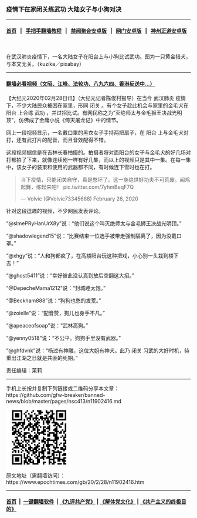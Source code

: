 ### 疫情下在家闭关练武功 大陆女子与小狗对决
------------------------

#### [首页](https://github.com/gfw-breaker/banned-news/blob/master/README.md) &nbsp;&nbsp;|&nbsp;&nbsp; [手把手翻墙教程](https://github.com/gfw-breaker/guides/wiki) &nbsp;&nbsp;|&nbsp;&nbsp; [禁闻聚合安卓版](https://github.com/gfw-breaker/bn-android) &nbsp;&nbsp;|&nbsp;&nbsp; [网门安卓版](https://github.com/oGate2/oGate) &nbsp;&nbsp;|&nbsp;&nbsp; [神州正道安卓版](https://github.com/SzzdOgate/update) 



<div><img alt="" class="aligncenter wp-post-image" src="https://i.epochtimes.com/assets/uploads/2020/02/dog-3313578-600x400.jpg"/>
<div class="red16 caption">
 <p>
  在武汉肺炎疫情下，一名大陆女子在阳台上与小狗比试武功。图为一只黄金猎犬，与本文无关。（kuzika／pixabay）
 </p>
</div>
</div><hr/>

#### [翻墙必看视频（文昭、江峰、法轮功、八九六四、香港反送中...）](https://github.com/gfw-breaker/banned-news/blob/master/pages/link3.md)

<div><p>
 【大纪元2020年02月28日讯】（大纪元记者陈俊村报导）在当今
 <ok href="https://www.epochtimes.com/gb/tag/%E6%AD%A6%E6%B1%89%E8%82%BA%E7%82%8E.html">
  武汉肺炎
 </ok>
 疫情下，不少大陆民众被困在家里，形同
 <ok href="https://www.epochtimes.com/gb/tag/%E9%97%AD%E5%85%B3.html">
  闭关
 </ok>
 。有个女子趁此机会与家里的金毛犬在
 <ok href="https://www.epochtimes.com/gb/tag/%E9%98%B3%E5%8F%B0.html">
  阳台
 </ok>
 上合练
 <ok href="https://www.epochtimes.com/gb/tag/%E6%AD%A6%E5%8A%9F.html">
  武功
 </ok>
 ，并过招比试。有网民称之为“灭绝师太与金毛狮王决战光明顶”，仿佛成了金庸小说《倚天屠龙记》中的情节。
</p>
<p>
 网上一段视频显示，一名戴口罩的黑衣女子手持两把扇子，在
 <ok href="https://www.epochtimes.com/gb/tag/%E9%98%B3%E5%8F%B0.html">
  阳台
 </ok>
 上与金毛犬对打，还有武打片的配音，而且音效配得不错。
</p>
<p>
 这段视频据信是在吉林长春拍摄的。拍摄者将对面阳台的女子与金毛犬的好几场对打都拍了下来，就像连续剧一样有好几集，而以上的视频只是其中一集。在每一集中，该女子的装束和使用的武器都不同，有时候连下雪时也在打。
</p>
<blockquote class="twitter-tweet">
 <p dir="ltr" lang="zh">
  当下疫情，只能闭关自守，真是憋坏了。这一身绝世好功夫不可荒废。闻鸡起舞，练起来吧！
  <ok href="https://t.co/7yhmBeqF7Q">
   pic.twitter.com/7yhmBeqF7Q
  </ok>
 </p>
 <p>
  — Volvic (@Volvic73345688)
  <ok href="https://twitter.com/Volvic73345688/status/1232640475842125829?ref_src=twsrc%5Etfw">
   February 26, 2020
  </ok>
 </p>
</blockquote>
<p>
 <p>
  针对这段逗趣的视频，不少网民发表评论。
 </p>
 <p>
  “@slmePRyHanUrX8y”说：“他们说这个叫灭绝师太与金毛狮王决战光明顶。”
 </p>
 <p>
  “@shadowlegend15”说：“比赛结束一位选手被带走强制隔离了，因为没戴口罩。”
 </p>
 <p>
  “@xhgy”说：“人和狗都疯了，在高楼阳台玩这种把戏，小心别一头栽到楼下去！”
 </p>
 <p>
  “@ghost5411”说：“幸好彼此没认真到放后空翻这大招。”
 </p>
 <p>
  “@DepecheMama1212”说：“封城睡太饱。”
 </p>
 <p>
  “@Beckham888”说：“狗狗也憋的发荒。”
 </p>
 <p>
  “@zoielle”说：“配音赞，狗儿也身手不凡。”
 </p>
 <p>
  “@apeaceofsoap”说：“武林高狗。”
 </p>
 <p>
  “@yenny0518”说：“不公平。狗狗手里没有武器。”
 </p>
 <p>
  “@ghfdvnk”说：“杨过有神雕，这位大姐有神犬。此乃
  <ok href="https://www.epochtimes.com/gb/tag/%E9%97%AD%E5%85%B3.html">
   闭关
  </ok>
  习武的大好时机，待重出江湖之日就是共匪的死期。”
 </p>
 <p>
  责任编辑：茉莉
 </p>
</p></div>
<hr/>
手机上长按并复制下列链接或二维码分享本文章：<br/>
https://github.com/gfw-breaker/banned-news/blob/master/pages/nsc413/n11902416.md <br/>
<a href='https://github.com/gfw-breaker/banned-news/blob/master/pages/nsc413/n11902416.md'><img src='https://github.com/gfw-breaker/banned-news/blob/master/pages/nsc413/n11902416.md.png'/></a> <br/>
原文地址（需翻墙访问）：https://www.epochtimes.com/gb/20/2/28/n11902416.htm


------------------------
#### [首页](https://github.com/gfw-breaker/banned-news/blob/master/README.md) &nbsp;|&nbsp; [一键翻墙软件](https://github.com/gfw-breaker/nogfw/blob/master/README.md) &nbsp;| [《九评共产党》](https://github.com/gfw-breaker/9ping.md/blob/master/README.md#九评之一评共产党是什么) | [《解体党文化》](https://github.com/gfw-breaker/jtdwh.md/blob/master/README.md) | [《共产主义的终极目的》](https://github.com/gfw-breaker/gczydzjmd.md/blob/master/README.md)


<img src='http://gfw-breaker.win/banned-news/pages/nsc413/n11902416.md' width='0px' height='0px'/>